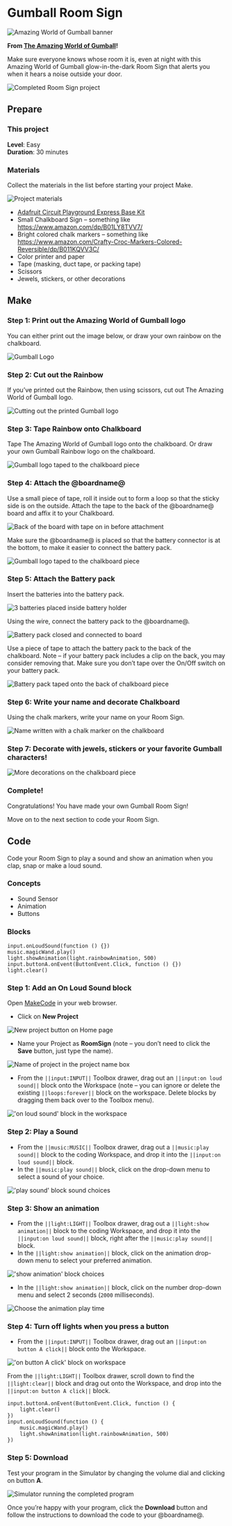 # Gumball Room Sign

![Amazing World of Gumball banner](/static/cp/projects/cartoon-network/room-sign/awg-banner.jpg)

**From [The Amazing World of Gumball](https://www.cartoonnetwork.com/video/gumball/index.html)!**

Make sure everyone knows whose room it is, even at night with this Amazing World of Gumball glow-in-the-dark Room Sign that alerts you when it hears a noise outside your door.

![Completed Room Sign project](/static/cp/projects/cartoon-network/room-sign/room-sign-project.gif)

## Prepare

### This project

**Level**: Easy<br/>
**Duration**: 30 minutes

### Materials

Collect the materials in the list before starting your project Make.

![Project materials](/static/cp/projects/cartoon-network/room-sign/materials.jpg)

* [Adafruit Circuit Playground Express Base Kit](https://www.adafruit.com/product/3517)
* Small Chalkboard Sign – something like https://www.amazon.com/dp/B01LY8TVV7/
* Bright colored chalk markers – something like https://www.amazon.com/Crafty-Croc-Markers-Colored-Reversible/dp/B011KQVV3C/
* Color printer and paper
* Tape (masking, duct tape, or packing tape)
* Scissors
* Jewels, stickers, or other decorations

## Make

### Step 1: Print out the Amazing World of Gumball logo

You can either print out the image below, or draw your own rainbow on the chalkboard.

![Gumball Logo](/static/cp/projects/cartoon-network/room-sign/gumball-logo.png)

### Step 2: Cut out the Rainbow

If you’ve printed out the Rainbow, then using scissors, cut out The Amazing World of Gumball logo.

![Cutting out the printed Gumball logo](/static/cp/projects/cartoon-network/room-sign/make1.jpg)

### Step 3: Tape Rainbow onto Chalkboard

Tape The Amazing World of Gumball logo onto the chalkboard. Or draw your own Gumball Rainbow logo on the chalkboard.

![Gumball logo taped to the chalkboard piece](/static/cp/projects/cartoon-network/room-sign/make2.jpg)

### Step 4: Attach the @boardname@

Use a small piece of tape, roll it inside out to form a loop so that the sticky side is on the outside. Attach the tape to the back of the @boardname@ board and affix it to your Chalkboard.

![Back of the board with tape on in before attachment](/static/cp/projects/cartoon-network/room-sign/make3.jpg)

Make sure the @boardname@ is placed so that the battery connector is at the bottom, to make it easier to connect the battery pack.

![Gumball logo taped to the chalkboard piece](/static/cp/projects/cartoon-network/room-sign/make4.jpg)

### Step 5: Attach the Battery pack

Insert the batteries into the battery pack.

![3 batteries placed inside battery holder](/static/cp/projects/cartoon-network/room-sign/make5.jpg)

Using the wire, connect the battery pack to the @boardname@.

![Battery pack closed and connected to board](/static/cp/projects/cartoon-network/room-sign/make6.jpg)

Use a piece of tape to attach the battery pack to the back of the chalkboard. Note – if your battery pack includes a clip on the back, you may consider removing that. Make sure you don’t tape over the On/Off switch on your battery pack.

![Battery pack taped onto the back of chalkboard piece](/static/cp/projects/cartoon-network/room-sign/make7.jpg)

### Step 6: Write your name and decorate Chalkboard

Using the chalk markers, write your name on your Room Sign.

![Name written with a chalk marker on the chalkboard](/static/cp/projects/cartoon-network/room-sign/make8.jpg)

### Step 7: Decorate with jewels, stickers or your favorite Gumball characters! 

![More decorations on the chalkboard piece](/static/cp/projects/cartoon-network/room-sign/make9.jpg)

### Complete!

Congratulations! You have made your own Gumball Room Sign!

Move on to the next section to code your Room Sign.

## Code

Code your Room Sign to play a sound and show an animation when you clap, snap or make a loud sound.

### Concepts

* Sound Sensor
* Animation
* Buttons

### Blocks

```cards
input.onLoudSound(function () {})
music.magicWand.play()
light.showAnimation(light.rainbowAnimation, 500)
input.buttonA.onEvent(ButtonEvent.Click, function () {})
light.clear()
```

### Step 1: Add an On Loud Sound block

Open [MakeCode](@homeurl@) in your web browser.

* Click on **New Project**

![New project button on Home page](/static/cp/projects/cartoon-network/room-sign/new-project.png)

* Name your Project as **RoomSign** (note – you don’t need to click the **Save** button, just type the name). 

![Name of project in the project name box](/static/cp/projects/cartoon-network/room-sign/project-name.png)

* From the ``||input:INPUT||`` Toolbox drawer, drag out an ``||input:on loud sound||`` block onto the Workspace (note – you can ignore or delete the existing ``||loops:forever||`` block on the workspace. Delete blocks by dragging them back over to the Toolbox menu).

!['on loud sound' block in the workspace](/static/cp/projects/cartoon-network/room-sign/code1.png)

### Step 2: Play a Sound

* From the ``||music:MUSIC||`` Toolbox drawer, drag out a ``||music:play sound||`` block to the coding Workspace, and drop it into the ``||input:on loud sound||`` block.
* In the ``||music:play sound||`` block, click on the drop-down menu to select a sound of your choice. 

!['play sound' block sound choices](/static/cp/projects/cartoon-network/room-sign/code2.png)

### Step 3: Show an animation

* From the ``||light:LIGHT||`` Toolbox drawer, drag out a ``||light:show animation||`` block to the coding Workspace, and drop it into the ``||input:on loud sound||`` block, right after the ``||music:play sound||`` block.
* In the ``||light:show animation||`` block, click on the animation drop-down menu to select your preferred animation.

!['show animation' block choices](/static/cp/projects/cartoon-network/room-sign/code3.png)

* In the ``||light:show animation||`` block, click on the number drop-down menu and select 2 seconds (`2000` milliseconds).

![Choose the animation play time](/static/cp/projects/cartoon-network/room-sign/code4.png)

### Step 4: Turn off lights when you press a button

* From the ``||input:INPUT||`` Toolbox drawer, drag out an ``||input:on button A click||`` block onto the Workspace.

!['on button A click' block on workspace](/static/cp/projects/cartoon-network/room-sign/code5.png)

From the ``||light:LIGHT||`` Toolbox drawer, scroll down to find the ``||light:clear||`` block and drag out onto the Workspace, and drop into the ``||input:on button A click||`` block.

```blocks
input.buttonA.onEvent(ButtonEvent.Click, function () {
    light.clear()
})
input.onLoudSound(function () {
    music.magicWand.play()
    light.showAnimation(light.rainbowAnimation, 500)
})
```
### Step 5: Download

Test your program in the Simulator by changing the volume dial and clicking on button **A**.

![Simulator running the completed program](/static/cp/projects/cartoon-network/room-sign/simulator.gif)

Once you’re happy with your program, click the **Download** button and follow the instructions to download the code to your @boardname@.

